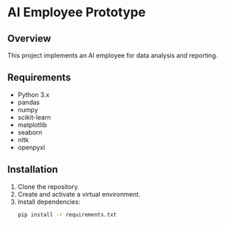 # AI Employee Prototype

## Overview
This project implements an AI employee for data analysis and reporting.

## Requirements
- Python 3.x
- pandas
- numpy
- scikit-learn
- matplotlib
- seaborn
- nltk
- openpyxl

## Installation
1. Clone the repository.
2. Create and activate a virtual environment.
3. Install dependencies:
   ```bash
   pip install -r requirements.txt
